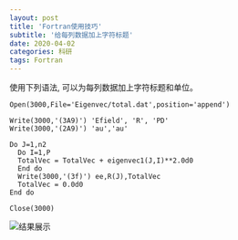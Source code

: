 ```yaml
---
layout: post
title: 'Fortran使用技巧'
subtitle: '给每列数据加上字符标题'
date: 2020-04-02
categories: 科研
tags: Fortran
---
```

使用下列语法, 可以为每列数据加上字符标题和单位。
```Fortran
Open(3000,File='Eigenvec/total.dat',position='append')

Write(3000,'(3A9)') 'Efield', 'R', 'PD'
Write(3000,'(2A9)') 'au','au'

Do J=1,n2
  Do I=1,P
  TotalVec = TotalVec + eigenvec1(J,I)**2.0d0
  End do
  Write(3000,'(3f)') ee,R(J),TotalVec
  TotalVec = 0.0d0
End do

Close(3000)
```
![结果展示](https://share.getcloudapp.com/eDuxqz18)
